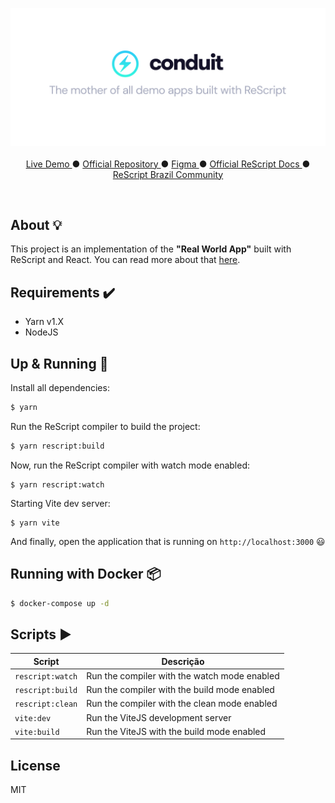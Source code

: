 <p align="center">
  <img src="./static/github-cover.png" />
  <br />
  <br />
  <a target="_blank" href="https://github.com/rescripbr/rescript-conduit"> Live Demo </a> ●
  <a target="_blank" href="https://github.com/gothinkster/realworld"> Official Repository </a> ●
  <a target="_blank" href="https://www.figma.com/file/zC8MJMVbnWGvHNYkBWe1kI/Conduit?node-id=1%3A46"> Figma </a> ●
  <a target="_blank" href="https://rescript-lang.org/"> Official ReScript Docs </a> ●
  <a target="_blank" href="https://github.com/rescripbr"> ReScript Brazil Community </a>
</p>

<br />

## About 💡

This project is an implementation of the **"Real World App"** built with ReScript and React. You can read more about that [here](https://github.com/gothinkster/realworld).

## Requirements ✔️

- Yarn v1.X
- NodeJS

## Up & Running 🚀

Install all dependencies:

```sh
$ yarn
```

Run the ReScript compiler to build the project:

```sh
$ yarn rescript:build
```

Now, run the ReScript compiler with watch mode enabled:

```$
$ yarn rescript:watch
```

Starting Vite dev server:
```$
$ yarn vite
```

And finally, open the application that is running on `http://localhost:3000` 😃

## Running with Docker 📦

```sh
$ docker-compose up -d
```

## Scripts ▶️

| Script            | Descrição                                                                      |
| ----------------- | ------------------------------------------------------------------------------ |
| `rescript:watch`  | Run the compiler with the watch mode enabled                                   |
| `rescript:build`  | Run the compiler with the build mode enabled                                   |
| `rescript:clean`  | Run the compiler with the clean mode enabled                                   |
| `vite:dev`        | Run the ViteJS development server                                              |
| `vite:build`      | Run the ViteJS with the build mode enabled                                     |


## License
MIT
